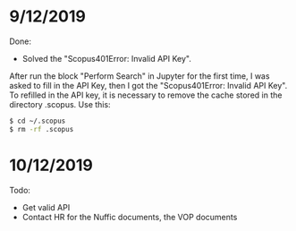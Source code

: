 # 9/12/2019
Done:
  - Solved the "Scopus401Error: Invalid API Key".

After run the block "Perform Search" in Jupyter for the first time, I was asked to fill in the API Key, then I got the "Scopus401Error: Invalid API Key". 
To refilled in the API key, it is necessary to remove the cache stored in the directory .scopus. Use this:
```sh
$ cd ~/.scopus
$ rm -rf .scopus
```
# 10/12/2019
Todo: 
  - Get valid API
  - Contact HR for the Nuffic documents, the VOP documents 
